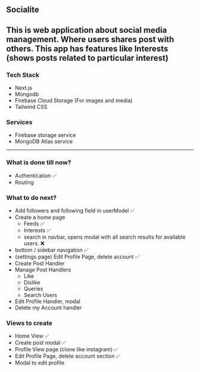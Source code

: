 ## Socialite

## This is web application about social media management. Where users shares post with others. This app has features like Interests (shows posts related to particular interest)

### Tech Stack

- Next.js
- Mongodb
- Firebase Cloud Storage (For images and media)
- Tailwind CSS

### Services
- Firebase storage service
- MongoDB Atlas service 

---

### What is done till now?

- Authentication ✅
- Routing

### What to do next?

- Add followers and following field in userModel ✅
- Create a home page
  - Feeds ✅
  - Interests ✅
  - search in navbar, opens modal with all search results for available users. ❌
- bottom / sidebar navigation ✅
- (settings page) Edit Profile Page, delete account ✅
- Create Post Handler 
- Manage Post Handlers
  - Like
  - Dislike
  - Queries
  - Search Users
- Edit Profile Handler, modal
- Delete my Account handler

### Views to create

- Home View ✅
- Create post modal ✅
- Profile View page (clone like instagram)  ✅
- Edit Profile Page, delete account section  ✅
- Modal to edit profile



